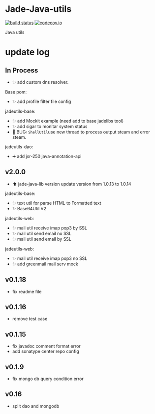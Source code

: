 Jade-Java-utils
===============

[![build status](https://travis-ci.org/Jade-Shan/Jade-Java-Utils.svg)](https://travis-ci.org/Jade-Shan/Jade-Java-Utils)
[![codecov.io](https://codecov.io/github/Jade-Shan/Jade-Java-utils/coverage.svg?branch=master)](https://codecov.io/github/Jade-Shan/Jade-Java-utils?branch=master)


Java utils

update log
===============

## In Process

* :sparkles: add custom dns resolver.

Base pom:

* :sparkles: add profile filter file config

jadeutils-base:

* :sparkles: add Mockit example (need add to base jadelibs tool)
* :sparkles: add sigar   to monitar system status 
* :bug: BUG: `ShellUtil`use new thread to process output steam and error steam.

jadeutils-dao:

* :heavy_plus_sign: add jsr-250 java-annotation-api

## v2.0.0

* :arrow_up: jade-java-lib version update version from 1.0.13 to 1.0.14


jadeutils-base:

* :sparkles: text util for parse HTML to Formatted text
* :sparkles: Base64Util V2

jadeutils-web:

* :sparkles: mail util receive imap pop3 by SSL 
* :sparkles: mail util send email no SSL
* :sparkles: mail util send email by SSL



jadeutils-web:

* :sparkles: mail util receive imap pop3 no SSL 
* :sparkles: add greenmail mail serv mock

## v0.1.18

* fix readme file

## v0.1.16

* remove test case

## v0.1.15

* fix javadoc comment format error
* add sonatype center repo config

## v0.1.9 

* fix mongo db query condition error



## v0.16 

* split dao and mongodb
